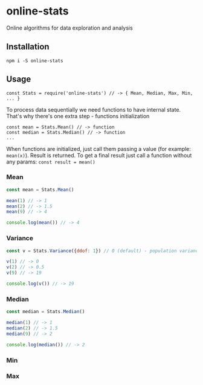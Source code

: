 # online-stats
Online algorithms for data exploration and analysis

## Installation
`npm i -S online-stats`

## Usage
```javasctipt
const Stats = require('online-stats') // -> { Mean, Median, Max, Min, ... }
```

To process data sequentially we need functions to have internal state. 
That's why there's one extra step - functions initialization

```javasctipt
const mean = Stats.Mean() // -> function
const median = Stats.Median() // -> function
...
```

When functions are initialized, just call them passing a value (for example: `mean(x)`).
Result is returned. To get a final result just call a function without any params: `const result = mean()`

### Mean
```javascript
const mean = Stats.Mean()

mean(1) // -> 1
mean(2) // -> 1.5
mean(9) // -> 4

console.log(mean()) // -> 4
```

### Variance
```javascript
const v = Stats.Variance({ddof: 1}) // 0 (default) - population variance, 1 - sample variance

v(1) // -> 0
v(2) // -> 0.5
v(9) // -> 19

console.log(v()) // -> 19
```

### Median
```javascript
const median = Stats.Median()

median(1) // -> 1
median(2) // -> 1.5
median(9) // -> 2

console.log(median()) // -> 2
```

### Min
### Max

